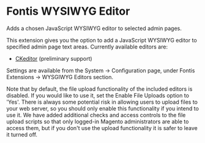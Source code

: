 Fontis WYSIWYG Editor
=====================

Adds a chosen JavaScript WYSIWYG editor to selected admin pages.

This extension gives you the option to add a JavaScript WYSIWYG editor to specified admin page text areas. Currently available editors are:

* [CKeditor](http://ckeditor.com/) (preliminary support)

Settings are available from the System &rarr; Configuration page, under Fontis Extensions &rarr; WYSGIWYG Editors section.

Note that by default, the file upload functionality of the included editors is disabled. If you would like to use it, set the Enable File Uploads option to 'Yes'. There is always some potential risk in allowing users to upload files to your web server, so you should only enable this functionality if you intend to use it. We have added additional checks and access controls to the file upload scripts so that only logged-in Magento administrators are able to access them, but if you don't use the upload functionality it is safer to leave it turned off.
